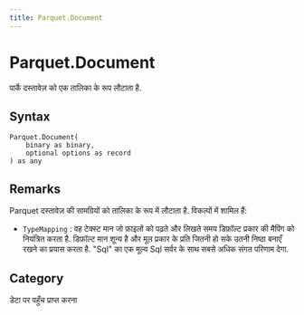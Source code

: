 ```yaml
---
title: Parquet.Document
---
```


# Parquet.Document


पार्के दस्तावेज़ को एक तालिका के रूप लौटाता है.


## Syntax

```powerquery
Parquet.Document(
    binary as binary,
    optional options as record
) as any
```


## Remarks

Parquet दस्तावेज़ की सामग्रियों को तालिका के रूप में लौटाता है. विकल्पों में शामिल हैं: <ul> <li> <code>TypeMapping</code> : वह टेक्स्ट मान जो फ़ाइलों को पढ़ते और लिखते समय डिफ़ॉल्ट प्रकार की मैपिंग को नियंत्रित करता है. डिफ़ॉल्ट मान शून्य है और मूल प्रकार के प्रति जितनी हो सके उतनी निष्ठा बनाएँ रखने का प्रयास करता है. "Sql" का एक मूल्य Sql सर्वर के साथ सबसे अधिक संगत परिणाम देगा.</li> </ul>



## Category
डेटा पर पहुँच प्राप्त करना
